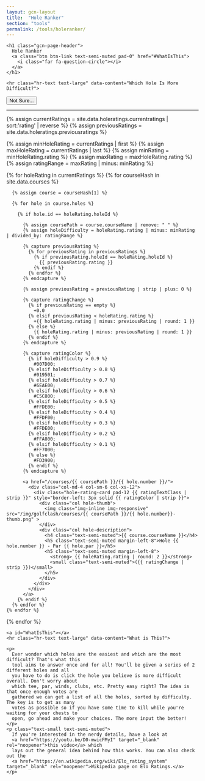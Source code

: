```yaml
---
layout: gcn-layout
title:  "Hole Ranker"
section: "tools"
permalink: /tools/holeranker/
---
```


<div class="row">

  <div class="col-lg-8 col-lg-offset-2 col-md-10 col-md-offset-1 col-sm-12">

    <h1 class="gcn-page-header">
      Hole Ranker
      <a class="btn btn-link text-semi-muted pad-0" href="#WhatIsThis">
        <i class="far fa-question-circle"></i>
      </a>
    </h1>

    <hr class="hr-text text-large" data-content="Which Hole Is More Difficult?">

  </div>

</div>

<div class="hole-ranker-scenario-container">
  <div id="busy-spinner" class="row hidden">
    <div class="col-xs-12">
      <div class="orbit-spinner spinner-centered">
        <div class="orbit"></div>
        <div class="orbit"></div>
        <div class="orbit"></div>
      </div>
    </div>
  </div>
  <button id="skip-scenario-btn" type="button" class="btn btn-default btn-slim">Not Sure...</button>
  <div id="scenario-content"></div>
</div>

<div class="row">

  <hr class="hr-text text-large" data-content="Hole Difficulty Ratings">

  {% assign currentRatings = site.data.holeratings.currentratings | sort:'rating' | reverse %}
  {% assign previousRatings = site.data.holeratings.previousratings %}

  {% assign minHoleRating = currentRatings | first %}
  {% assign maxHoleRating = currentRatings | last %}
  {% assign minRating = minHoleRating.rating %}
  {% assign maxRating = maxHoleRating.rating %}
  {% assign ratingRange = maxRating | minus: minRating %}

  {% for holeRating in currentRatings %}
    {% for courseHash in site.data.courses %}

      {% assign course = courseHash[1] %}

      {% for hole in course.holes %}

        {% if hole.id == holeRating.holeId %}

          {% assign coursePath = course.courseName | remove: " " %}
          {% assign holeDifficulty = holeRating.rating | minus: minRating | divided_by: ratingRange %}

          {% capture previousRating %}
            {% for previousRating in previousRatings %}
              {% if previousRating.holeId == holeRating.holeId %}
                {{ previousRating.rating }}
              {% endif %}
            {% endfor %}
          {% endcapture %}

          {% assign previousRating = previousRating | strip | plus: 0 %}

          {% capture ratingChange %}
            {% if previousRating == empty %}
              +0.0
            {% elsif previousRating < holeRating.rating %}
              +{{ holeRating.rating | minus: previousRating | round: 1 }}
            {% else %}
              {{ holeRating.rating | minus: previousRating | round: 1 }}
            {% endif %}
          {% endcapture %}

          {% capture ratingColor %}
            {% if holeDifficulty > 0.9 %}
              #007D00;
            {% elsif holeDifficulty > 0.8 %}
              #019501;
            {% elsif holeDifficulty > 0.7 %}
              #6EAE00;
            {% elsif holeDifficulty > 0.6 %}
              #C5C800;
            {% elsif holeDifficulty > 0.5 %}
              #FFDE00;
            {% elsif holeDifficulty > 0.4 %}
              #FFDF00;
            {% elsif holeDifficulty > 0.3 %}
              #FFDE00;
            {% elsif holeDifficulty > 0.2 %}
              #FFA800;
            {% elsif holeDifficulty > 0.1 %}
              #FF7000;
            {% else %}
              #FD3900;
            {% endif %}
          {% endcapture %}

          <a href="/courses/{{ coursePath }}/{{ hole.number }}/">
            <div class="col-md-4 col-sm-6 col-xs-12">
              <div class="hole-rating-card pad-12 {{ ratingTextClass | strip }}" style="border-left: 3px solid {{ ratingColor | strip }}">
                <div class="col hole-thumb">
                  <img class="img-inline img-responsive" src="/img/golfclash/courses/{{ coursePath }}/{{ hole.number}}-thumb.png" >
                </div>
                <div class="col hole-description">
                  <h4 class="text-semi-muted">{{ course.courseName }}</h4>
                  <h5 class="text-semi-muted margin-left-8">Hole {{ hole.number }} - Par {{ hole.par }}</h5>
                  <h5 class="text-semi-muted margin-left-8">
                    <strong> {{ holeRating.rating | round: 2 }}</strong>
                    <small class="text-semi-muted">({{ ratingChange | strip }})</small>
                  </h5>
                </div>
              </div>
            </div>
          </a>
        {% endif %}
      {% endfor %}
    {% endfor %}
  {% endfor %}

</div>

<div class="row">

  <div class="col-lg-8 col-lg-offset-2 col-md-10 col-md-offset-1 col-sm-12">

    <a id="WhatIsThis"></a>
    <hr class="hr-text text-large" data-content="What is This?">

    <p>
      Ever wonder which holes are the easiest and which are the most difficult? That's what this
      tool aims to answer once and for all! You'll be given a series of 2 different holes and all
      you have to do is click the hole you believe is more difficult overall. Don't worry about
      which tee, par, winds, clubs, etc. Pretty easy right? The idea is that once enough votes are
      gathered we can get a list of all the holes, sorted by difficulty. The key is to get as many
      votes as possible so if you have some time to kill while you're waiting for your chests to
      open, go ahead and make your choices. The more input the better!
    </p>
    <p class="text-small text-semi-muted">
      If you're interested in the nerdy details, have a look at
      <a href="https://youtu.be/D0-mwicFMyI" target="_blank" rel="noopener">this video</a> which
      lays out the general idea behind how this works. You can also check out the
      <a href="https://en.wikipedia.org/wiki/Elo_rating_system" target="_blank" rel="noopener">Wikipedia page on Elo Ratings.</a>
    </p>

  </div>

</div>
